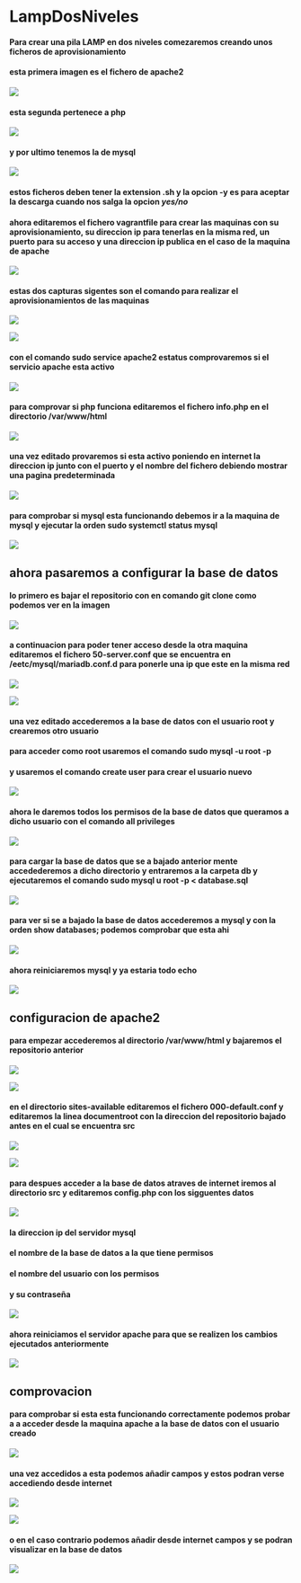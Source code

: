 # LampDosNiveles
#### Para crear una pila LAMP en dos niveles comezaremos creando unos ficheros de aprovisionamiento
#### esta primera imagen es el fichero de apache2
![](img/Imagen1.jpg)
#### esta segunda pertenece a php
![](img/Imagen3.jpg)
#### y por ultimo tenemos la de mysql 
![](img/Imagen7.jpg)
#### estos ficheros deben tener la extension .sh y la opcion -y es para aceptar la descarga cuando nos salga la opcion *yes/no*
#### ahora editaremos el fichero vagrantfile para crear las maquinas con su aprovisionamiento, su direccion ip para tenerlas en la misma red, un puerto para su acceso y una direccion ip publica en el caso de la maquina de apache
![](img/capturavagrantfile.jpg)
#### estas dos capturas sigentes son el comando para realizar el aprovisionamientos de las maquinas 
![](img/Imagen6.jpg)

![](img/Imagen8.jpg)
#### con el comando sudo service apache2 estatus comprovaremos si el servicio apache esta activo
![](img/Imagen2.jpg)
#### para comprovar si php funciona editaremos el fichero info.php en el directorio  /var/www/html
![](img/Imagen4.jpg)
#### una vez editado provaremos si esta activo poniendo en internet la direccion ip junto con el puerto y el nombre del fichero debiendo mostrar una pagina predeterminada
![](img/Imagen5.jpg)
#### para comprobar si mysql esta funcionando debemos ir a la maquina de mysql y ejecutar la orden sudo systemctl status mysql 
![](img/Imagen9.jpg)
## ahora pasaremos a configurar la base de datos
#### lo primero es bajar el repositorio con en comando git clone como podemos ver en la imagen
![](img/Imagen10.jpg)
#### a continuacion para poder tener acceso desde la otra maquina editaremos el fichero 50-server.conf que se encuentra en /eetc/mysql/mariadb.conf.d para ponerle una ip que este en la misma red
![](img/Imagen11.jpg)

![](img/Imagen12.jpg)
#### una vez editado accederemos a la base de datos con el usuario root y crearemos otro usuario
#### para acceder como root usaremos el comando sudo mysql -u root -p
#### y usaremos el comando create user para crear el usuario nuevo
![](img/Imagen13.jpg)
#### ahora le daremos todos los permisos de la base de datos que queramos a dicho usuario con el comando all privileges
![](img/Imagen14.jpg)
#### para cargar la base de datos que se a bajado anterior mente accedederemos a dicho directorio y entraremos a la carpeta db y ejecutaremos el comando sudo mysql u root -p < database.sql
![](img/Imagen15.jpg)
#### para ver si se a bajado la base de datos accederemos a mysql y con la orden show databases; podemos comprobar que esta ahi
![](img/Imagen16.jpg)
#### ahora reiniciaremos mysql y ya estaria todo echo
![](img/Imagen17.jpg)
## configuracion de apache2
#### para empezar accederemos al directorio /var/www/html y bajaremos el repositorio anterior 
![](img/Imagen18.jpg)

![](img/Imagen19.jpg)
#### en el directorio sites-available editaremos el fichero 000-default.conf y editaremos la linea documentroot con la direccion del repositorio bajado antes en el cual se encuentra src 
![](img/Imagen20.jpg)

![](img/Imagen21.jpg)
#### para despues acceder a la base de datos atraves de internet iremos al directorio src y editaremos config.php con los sigguentes datos

![](img/Imagen23.jpg)
#### la direccion ip del servidor mysql
#### el nombre de la base de datos a la que tiene permisos 
#### el nombre del usuario con los permisos
#### y su contraseña

![](img/Imagen24.jpg)
#### ahora reiniciamos el servidor apache para que se realizen los cambios ejecutados anteriormente
![](img/Imagen25.jpg)
## comprovacion
#### para comprobar si esta esta funcionando correctamente podemos probar a a acceder desde la maquina apache a la base de datos con el usuario creado

![](img/Imagen26.jpg)
#### una vez accedidos a esta podemos añadir campos y estos podran verse accediendo desde internet
![](img/Imagen27.jpg)

![](img/Imagen28.jpg)
#### o en el caso contrario podemos añadir desde internet campos y se podran visualizar en la base de datos
![](img/Imagen29.jpg)
